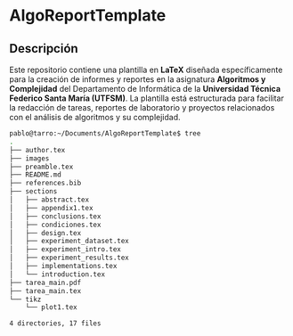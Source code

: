 # AlgoReportTemplate

## Descripción

Este repositorio contiene una plantilla en **LaTeX** diseñada específicamente para la creación de informes y reportes en la asignatura **Algoritmos y Complejidad** del Departamento de Informática de la **Universidad Técnica Federico Santa María (UTFSM)**. La plantilla está estructurada para facilitar la redacción de tareas, reportes de laboratorio y proyectos relacionados con el análisis de algoritmos y su complejidad.




```bash
pablo@tarro:~/Documents/AlgoReportTemplate$ tree
.
├── author.tex
├── images
├── preamble.tex
├── README.md
├── references.bib
├── sections
│   ├── abstract.tex
│   ├── appendix1.tex
│   ├── conclusions.tex
│   ├── condiciones.tex
│   ├── design.tex
│   ├── experiment_dataset.tex
│   ├── experiment_intro.tex
│   ├── experiment_results.tex
│   ├── implementations.tex
│   └── introduction.tex
├── tarea_main.pdf
├── tarea_main.tex
└── tikz
    └── plot1.tex

4 directories, 17 files

```
